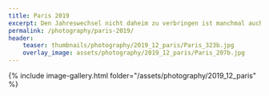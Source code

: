 ```yaml
---
title: Paris 2019
excerpt: Den Jahreswechsel nicht daheim zu verbringen ist manchmal auch ganz schön, und so ging es rund um Silvester 2019 in die französische Hauptstadt.  
permalink: /photography/paris-2019/
header:
    teaser: thumbnails/photography/2019_12_paris/Paris_323b.jpg
    overlay_image: assets/photography/2019_12_paris/Paris_207b.jpg
---
```


{% include image-gallery.html folder="/assets/photography/2019_12_paris" %}
